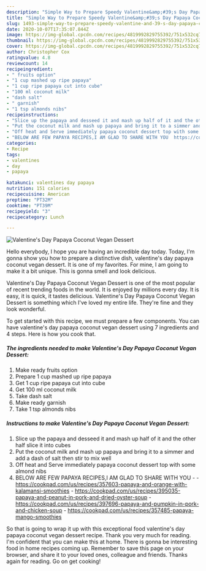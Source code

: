 ```yaml
---
description: "Simple Way to Prepare Speedy Valentine&amp;#39;s Day Papaya Coconut Vegan Dessert"
title: "Simple Way to Prepare Speedy Valentine&amp;#39;s Day Papaya Coconut Vegan Dessert"
slug: 1493-simple-way-to-prepare-speedy-valentine-and-39-s-day-papaya-coconut-vegan-dessert
date: 2020-10-07T17:35:07.844Z
image: https://img-global.cpcdn.com/recipes/4819992829755392/751x532cq70/valentines-day-papaya-coconut-vegan-dessert-recipe-main-photo.jpg
thumbnail: https://img-global.cpcdn.com/recipes/4819992829755392/751x532cq70/valentines-day-papaya-coconut-vegan-dessert-recipe-main-photo.jpg
cover: https://img-global.cpcdn.com/recipes/4819992829755392/751x532cq70/valentines-day-papaya-coconut-vegan-dessert-recipe-main-photo.jpg
author: Christopher Cox
ratingvalue: 4.8
reviewcount: 14
recipeingredient:
- " fruits option"
- "1 cup mashed up ripe papaya"
- "1 cup ripe papaya cut into cube"
- "100 ml coconut milk"
- "dash salt"
- " garnish"
- "1 tsp almonds nibs"
recipeinstructions:
- "Slice up the papaya and desseed it and mash up half of it and the other half slice it into cubes"
- "Put the coconut milk and mash up papaya and bring it to a simmer and add a dash of salt then stir to mix well"
- "Off heat and Serve immediately papaya coconut dessert top with some almond nibs"
- "BELOW ARE FEW PAPAYA RECIPES,I AM GLAD TO SHARE WITH YOU  https://cookpad.com/us/recipes/357603-papaya-and-orange-with-kalamansi-smoothies https://cookpad.com/us/recipes/395035-papaya-and-peanut-in-pork-and-dried-oyster-soup https://cookpad.com/us/recipes/397696-papaya-and-pumpkin-in-pork-and-chicken-soup https://cookpad.com/us/recipes/357485-papaya-mango-smoothies"
categories:
- Recipe
tags:
- valentines
- day
- papaya

katakunci: valentines day papaya 
nutrition: 151 calories
recipecuisine: American
preptime: "PT32M"
cooktime: "PT39M"
recipeyield: "3"
recipecategory: Lunch

---
```



![Valentine&#39;s Day Papaya Coconut Vegan Dessert](https://img-global.cpcdn.com/recipes/4819992829755392/751x532cq70/valentines-day-papaya-coconut-vegan-dessert-recipe-main-photo.jpg)

Hello everybody, I hope you are having an incredible day today. Today, I'm gonna show you how to prepare a distinctive dish, valentine&#39;s day papaya coconut vegan dessert. It is one of my favorites. For mine, I am going to make it a bit unique. This is gonna smell and look delicious.

Valentine&#39;s Day Papaya Coconut Vegan Dessert is one of the most popular of recent trending foods in the world. It is enjoyed by millions every day. It is easy, it is quick, it tastes delicious. Valentine&#39;s Day Papaya Coconut Vegan Dessert is something which I've loved my entire life. They're fine and they look wonderful.




To get started with this recipe, we must prepare a few components. You can have valentine&#39;s day papaya coconut vegan dessert using 7 ingredients and 4 steps. Here is how you cook that.

<!--inarticleads1-->

##### The ingredients needed to make Valentine&#39;s Day Papaya Coconut Vegan Dessert:

1. Make ready  fruits option
1. Prepare 1 cup mashed up ripe papaya
1. Get 1 cup ripe papaya cut into cube
1. Get 100 ml coconut milk
1. Take dash salt
1. Make ready  garnish
1. Take 1 tsp almonds nibs




<!--inarticleads2-->

##### Instructions to make Valentine&#39;s Day Papaya Coconut Vegan Dessert:

1. Slice up the papaya and desseed it and mash up half of it and the other half slice it into cubes
1. Put the coconut milk and mash up papaya and bring it to a simmer and add a dash of salt then stir to mix well
1. Off heat and Serve immediately papaya coconut dessert top with some almond nibs
1. BELOW ARE FEW PAPAYA RECIPES,I AM GLAD TO SHARE WITH YOU -  - https://cookpad.com/us/recipes/357603-papaya-and-orange-with-kalamansi-smoothies - https://cookpad.com/us/recipes/395035-papaya-and-peanut-in-pork-and-dried-oyster-soup - https://cookpad.com/us/recipes/397696-papaya-and-pumpkin-in-pork-and-chicken-soup - https://cookpad.com/us/recipes/357485-papaya-mango-smoothies




So that is going to wrap it up with this exceptional food valentine&#39;s day papaya coconut vegan dessert recipe. Thank you very much for reading. I'm confident that you can make this at home. There is gonna be interesting food in home recipes coming up. Remember to save this page on your browser, and share it to your loved ones, colleague and friends. Thanks again for reading. Go on get cooking!
